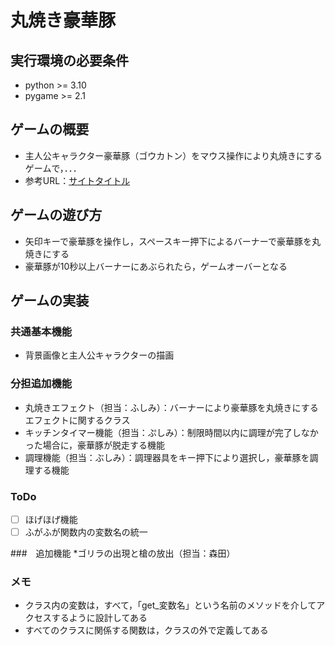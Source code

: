 # 丸焼き豪華豚

## 実行環境の必要条件
* python >= 3.10
* pygame >= 2.1

## ゲームの概要
* 主人公キャラクター豪華豚（ゴウカトン）をマウス操作により丸焼きにするゲームで，．．．
* 参考URL：[サイトタイトル](https://www.hoge.com/)

## ゲームの遊び方
* 矢印キーで豪華豚を操作し，スペースキー押下によるバーナーで豪華豚を丸焼きにする
* 豪華豚が10秒以上バーナーにあぶられたら，ゲームオーバーとなる

## ゲームの実装
### 共通基本機能
* 背景画像と主人公キャラクターの描画

### 分担追加機能
* 丸焼きエフェクト（担当：ふしみ）：バーナーにより豪華豚を丸焼きにするエフェクトに関するクラス
* キッチンタイマー機能（担当：ぷしみ）：制限時間以内に調理が完了しなかった場合に，豪華豚が脱走する機能
* 調理機能（担当：ぶしみ）：調理器具をキー押下により選択し，豪華豚を調理する機能

### ToDo
- [ ] ほげほげ機能
- [ ] ふがふが関数内の変数名の統一

###　追加機能
*ゴリラの出現と槍の放出（担当：森田）
### メモ
* クラス内の変数は，すべて，「get_変数名」という名前のメソッドを介してアクセスするように設計してある
* すべてのクラスに関係する関数は，クラスの外で定義してある
